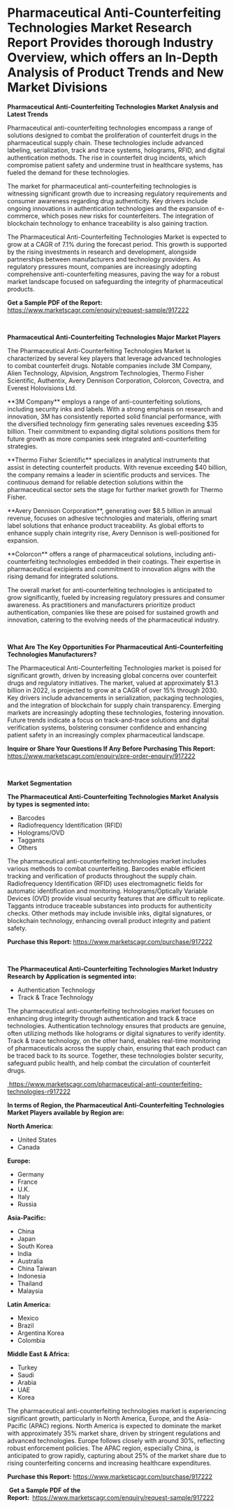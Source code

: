 <p><h1>Pharmaceutical Anti-Counterfeiting Technologies Market Research Report Provides thorough Industry Overview, which offers an In-Depth Analysis of Product Trends and New Market Divisions</h1></p><p><strong>Pharmaceutical Anti-Counterfeiting Technologies Market Analysis and Latest Trends</strong></p>
<p><p>Pharmaceutical anti-counterfeiting technologies encompass a range of solutions designed to combat the proliferation of counterfeit drugs in the pharmaceutical supply chain. These technologies include advanced labeling, serialization, track and trace systems, holograms, RFID, and digital authentication methods. The rise in counterfeit drug incidents, which compromise patient safety and undermine trust in healthcare systems, has fueled the demand for these technologies.</p><p>The market for pharmaceutical anti-counterfeiting technologies is witnessing significant growth due to increasing regulatory requirements and consumer awareness regarding drug authenticity. Key drivers include ongoing innovations in authentication technologies and the expansion of e-commerce, which poses new risks for counterfeiters. The integration of blockchain technology to enhance traceability is also gaining traction.</p><p>The Pharmaceutical Anti-Counterfeiting Technologies Market is expected to grow at a CAGR of 7.1% during the forecast period. This growth is supported by the rising investments in research and development, alongside partnerships between manufacturers and technology providers. As regulatory pressures mount, companies are increasingly adopting comprehensive anti-counterfeiting measures, paving the way for a robust market landscape focused on safeguarding the integrity of pharmaceutical products.</p></p>
<p><strong>Get a Sample PDF of the Report:&nbsp;</strong> <a href="https://www.marketscagr.com/enquiry/request-sample/917222?utm_campaign=2461&utm_medium=2&utm_source=Github&utm_content=ia&utm_term=13042025&utm_id=pharmaceutical-anti-counterfeiting-technologies">https://www.marketscagr.com/enquiry/request-sample/917222</a></p>
<p>&nbsp;</p>
<p><strong>Pharmaceutical Anti-Counterfeiting Technologies Major Market Players</strong></p>
<p><p>The Pharmaceutical Anti-Counterfeiting Technologies Market is characterized by several key players that leverage advanced technologies to combat counterfeit drugs. Notable companies include 3M Company, Alien Technology, Alpvision, Angstrom Technologies, Thermo Fisher Scientific, Authentix, Avery Dennison Corporation, Colorcon, Covectra, and Everest Holovisions Ltd.</p><p>**3M Company** employs a range of anti-counterfeiting solutions, including security inks and labels. With a strong emphasis on research and innovation, 3M has consistently reported solid financial performance, with the diversified technology firm generating sales revenues exceeding $35 billion. Their commitment to expanding digital solutions positions them for future growth as more companies seek integrated anti-counterfeiting strategies.</p><p>**Thermo Fisher Scientific** specializes in analytical instruments that assist in detecting counterfeit products. With revenue exceeding $40 billion, the company remains a leader in scientific products and services. The continuous demand for reliable detection solutions within the pharmaceutical sector sets the stage for further market growth for Thermo Fisher.</p><p>**Avery Dennison Corporation**, generating over $8.5 billion in annual revenue, focuses on adhesive technologies and materials, offering smart label solutions that enhance product traceability. As global efforts to enhance supply chain integrity rise, Avery Dennison is well-positioned for expansion.</p><p>**Colorcon** offers a range of pharmaceutical solutions, including anti-counterfeiting technologies embedded in their coatings. Their expertise in pharmaceutical excipients and commitment to innovation aligns with the rising demand for integrated solutions.</p><p>The overall market for anti-counterfeiting technologies is anticipated to grow significantly, fueled by increasing regulatory pressures and consumer awareness. As practitioners and manufacturers prioritize product authentication, companies like these are poised for sustained growth and innovation, catering to the evolving needs of the pharmaceutical industry.</p></p>
<p>&nbsp;</p>
<p><strong>What Are The Key Opportunities For Pharmaceutical Anti-Counterfeiting Technologies Manufacturers?</strong></p>
<p><p>The Pharmaceutical Anti-Counterfeiting Technologies market is poised for significant growth, driven by increasing global concerns over counterfeit drugs and regulatory initiatives. The market, valued at approximately $1.3 billion in 2022, is projected to grow at a CAGR of over 15% through 2030. Key drivers include advancements in serialization, packaging technologies, and the integration of blockchain for supply chain transparency. Emerging markets are increasingly adopting these technologies, fostering innovation. Future trends indicate a focus on track-and-trace solutions and digital verification systems, bolstering consumer confidence and enhancing patient safety in an increasingly complex pharmaceutical landscape.</p></p>
<p><strong>Inquire or Share Your Questions If Any Before Purchasing This Report:</strong> <a href="https://www.marketscagr.com/enquiry/pre-order-enquiry/917222?utm_campaign=2461&utm_medium=2&utm_source=Github&utm_content=ia&utm_term=13042025&utm_id=pharmaceutical-anti-counterfeiting-technologies">https://www.marketscagr.com/enquiry/pre-order-enquiry/917222</a></p>
<p>&nbsp;</p>
<p><strong>Market Segmentation</strong></p>
<p><strong>The Pharmaceutical Anti-Counterfeiting Technologies Market Analysis by types is segmented into:</strong></p>
<p><ul><li>Barcodes</li><li>Radiofrequency Identification (RFID)</li><li>Holograms/OVD</li><li>Taggants</li><li>Others</li></ul></p>
<p><p>The pharmaceutical anti-counterfeiting technologies market includes various methods to combat counterfeiting. Barcodes enable efficient tracking and verification of products throughout the supply chain. Radiofrequency Identification (RFID) uses electromagnetic fields for automatic identification and monitoring. Holograms/Optically Variable Devices (OVD) provide visual security features that are difficult to replicate. Taggants introduce traceable substances into products for authenticity checks. Other methods may include invisible inks, digital signatures, or blockchain technology, enhancing overall product integrity and patient safety.</p></p>
<p><strong>Purchase this Report:&nbsp;</strong><a href="https://www.marketscagr.com/purchase/917222?utm_campaign=2461&utm_medium=2&utm_source=Github&utm_content=ia&utm_term=13042025&utm_id=pharmaceutical-anti-counterfeiting-technologies">https://www.marketscagr.com/purchase/917222</a></p>
<p>&nbsp;</p>
<p><strong>The Pharmaceutical Anti-Counterfeiting Technologies Market Industry Research by Application is segmented into:</strong></p>
<p><ul><li>Authentication Technology</li><li>Track & Trace Technology</li></ul></p>
<p><p>The pharmaceutical anti-counterfeiting technologies market focuses on enhancing drug integrity through authentication and track & trace technologies. Authentication technology ensures that products are genuine, often utilizing methods like holograms or digital signatures to verify identity. Track & trace technology, on the other hand, enables real-time monitoring of pharmaceuticals across the supply chain, ensuring that each product can be traced back to its source. Together, these technologies bolster security, safeguard public health, and help combat the circulation of counterfeit drugs.</p></p>
<p><a href="https://www.marketscagr.com/pharmaceutical-anti-counterfeiting-technologies-r917222?utm_campaign=2461&utm_medium=2&utm_source=Github&utm_content=ia&utm_term=13042025&utm_id=pharmaceutical-anti-counterfeiting-technologies">&nbsp;https://www.marketscagr.com/pharmaceutical-anti-counterfeiting-technologies-r917222</a></p>
<p><strong>In terms of Region, the Pharmaceutical Anti-Counterfeiting Technologies Market Players available by Region are:</strong></p>
<p>
    <p> <strong> North America: </strong>
        <ul>
            <li>United States</li>
            <li>Canada</li>
        </ul>
        </p> 
    <p> <strong> Europe: </strong>
        <ul>
            <li>Germany</li>
            <li>France</li>
            <li>U.K.</li>
            <li>Italy</li>
            <li>Russia</li>
        </ul>
        </p> 
    <p> <strong> Asia-Pacific: </strong>
        <ul>
            <li>China</li>
            <li>Japan</li>
            <li>South Korea</li>
            <li>India</li>
            <li>Australia</li>
            <li>China Taiwan</li>
            <li>Indonesia</li>
            <li>Thailand</li>
            <li>Malaysia</li>
        </ul>
        </p> 
    <p> <strong> Latin America: </strong>
        <ul>
            <li>Mexico</li>
            <li>Brazil</li>
            <li>Argentina Korea</li>
            <li>Colombia</li>
        </ul>
        </p> 
    <p> <strong> Middle East & Africa: </strong>
        <ul>
            <li>Turkey</li>
            <li>Saudi</li>
            <li>Arabia</li>
            <li>UAE</li>
            <li>Korea</li>
        </ul>
    </p>
    </p>
<p><p>The pharmaceutical anti-counterfeiting technologies market is experiencing significant growth, particularly in North America, Europe, and the Asia-Pacific (APAC) regions. North America is expected to dominate the market with approximately 35% market share, driven by stringent regulations and advanced technologies. Europe follows closely with around 30%, reflecting robust enforcement policies. The APAC region, especially China, is anticipated to grow rapidly, capturing about 25% of the market share due to rising counterfeiting concerns and increasing healthcare expenditures.</p></p>
<p><strong>Purchase this Report: </strong><a href="https://www.marketscagr.com/purchase/917222?utm_campaign=2461&utm_medium=2&utm_source=Github&utm_content=ia&utm_term=13042025&utm_id=pharmaceutical-anti-counterfeiting-technologies">https://www.marketscagr.com/purchase/917222</a></p>
<p>&nbsp;<strong>Get a Sample PDF of the Report:&nbsp;&nbsp;</strong><a href="https://www.marketscagr.com/enquiry/request-sample/917222?utm_campaign=2461&utm_medium=2&utm_source=Github&utm_content=ia&utm_term=13042025&utm_id=pharmaceutical-anti-counterfeiting-technologies">https://www.marketscagr.com/enquiry/request-sample/917222</a></p>
<p><strong></strong></p>
<p><p></p><p></p><p></p></p>